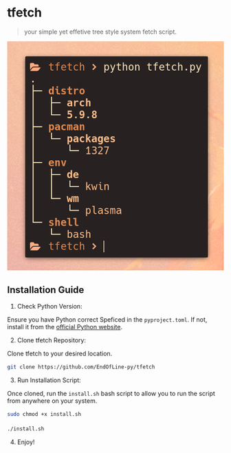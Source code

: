 # tfetch

> your simple yet effetive tree style system fetch script.

![tfetch](assets/tfetch.png)
## Installation Guide

1. Check Python Version:

Ensure you have Python correct Speficed in the ```pyproject.toml```. If not, install it from the [official Python website](https://www.python.org/).

2. Clone tfetch Repository:

Clone tfetch to your desired location.

``` bash
git clone https://github.com/EndOfLine-py/tfetch
```

3. Run Installation Script:

Once cloned, run the ```install.sh``` bash script to allow you to run the script from anywhere on your system.

``` bash
sudo chmod +x install.sh

./install.sh
```

4. Enjoy!

